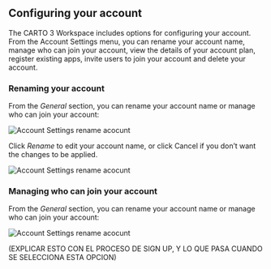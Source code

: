 ## Configuring your account

The CARTO 3 Workspace includes options for configuring your account. From the Account Settings menu, you can rename your account name, manage who can join your account, view the details of your account plan, register existing apps, invite users to join your account and delete your account.

### Renaming your account 

From the *General* section, you can rename your account name or manage who can join your account:

![Account Settings rename acocunt](/img/cloud-native-workspace/account-settings/account_settings_general.png)

Click *Rename* to edit your account name, or click Cancel if you don’t want the changes to be applied.

![Account Settings rename acocunt](/img/cloud-native-workspace/account-settings/account_settings_rename_account.png)

### Managing who can join your account

From the *General* section, you can rename your account name or manage who can join your account:

![Account Settings rename acocunt](/img/cloud-native-workspace/account-settings/account_settings_general.png)

(EXPLICAR ESTO CON EL PROCESO DE SIGN UP, Y LO QUE PASA CUANDO SE SELECCIONA ESTA OPCION)